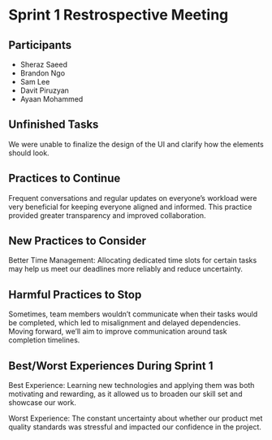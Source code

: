 # Sprint 1 Restrospective Meeting

## Participants
- Sheraz Saeed
- Brandon Ngo
- Sam Lee
- Davit Piruzyan
- Ayaan Mohammed

## Unfinished Tasks
We were unable to finalize the design of the UI and clarify how the elements should look.

## Practices to Continue
Frequent conversations and regular updates on everyone’s workload were very beneficial for keeping everyone aligned and informed. This practice provided greater transparency and improved collaboration.

## New Practices to Consider
Better Time Management: Allocating dedicated time slots for certain tasks may help us meet our deadlines more reliably and reduce uncertainty.

## Harmful Practices to Stop
Sometimes, team members wouldn’t communicate when their tasks would be completed, which led to misalignment and delayed dependencies. Moving forward, we’ll aim to improve communication around task completion timelines.

## Best/Worst Experiences During Sprint 1
Best Experience: Learning new technologies and applying them was both motivating and rewarding, as it allowed us to broaden our skill set and showcase our work.

Worst Experience: The constant uncertainty about whether our product met quality standards was stressful and impacted our confidence in the project.

